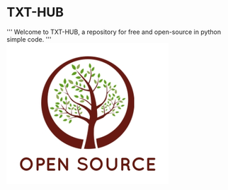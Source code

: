 # TXT-HUB
'''
Welcome to TXT-HUB, a repository for free and open-source in python simple code.
'''
</br><img src="https://github.com/TXT-XD/TXT-XD/blob/main/Picsart_24-05-09_11-24-16-796.jpg" /> 

 
